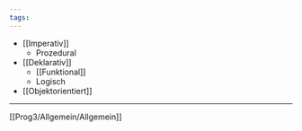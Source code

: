 ```yaml
---
tags:
---
```


- [[Imperativ]]
	- Prozedural
- [[Deklarativ]]
	- [[Funktional]]
	- Logisch
- [[Objektorientiert]]

---
[[Prog3/Allgemein/Allgemein]]